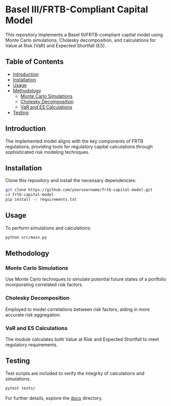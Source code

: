 # Basel III/FRTB-Compliant Capital Model

This repository implements a Basel III/FRTB-compliant capital model using Monte Carlo simulations, Cholesky decomposition, and calculations for Value at Risk (VaR) and Expected Shortfall (ES).

## Table of Contents
- [Introduction](#introduction)
- [Installation](#installation)
- [Usage](#usage)
- [Methodology](#methodology)
  - [Monte Carlo Simulations](#monte-carlo-simulations)
  - [Cholesky Decomposition](#cholesky-decomposition)
  - [VaR and ES Calculations](#var-and-es-calculations)
- [Testing](#testing)

## Introduction

The implemented model aligns with the key components of FRTB regulations, providing tools for regulatory capital calculations through sophisticated risk modeling techniques.

## Installation

Clone this repository and install the necessary dependencies:

```bash
git clone https://github.com/yourusername/frtb-capital-model.git
cd frtb-capital-model
pip install -r requirements.txt
```

## Usage

To perform simulations and calculations:

```bash
python src/main.py
```

## Methodology

### Monte Carlo Simulations

Use Monte Carlo techniques to simulate potential future states of a portfolio incorporating correlated risk factors.

### Cholesky Decomposition

Employed to model correlations between risk factors, aiding in more accurate risk aggregation.

### VaR and ES Calculations

The module calculates both Value at Risk and Expected Shortfall to meet regulatory requirements.

## Testing

Test scripts are included to verify the integrity of calculations and simulations.

```bash
pytest tests/
```

For further details, explore the [docs](docs/) directory.